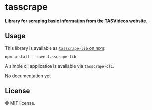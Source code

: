 # tasscrape

**Library for scraping basic information from the TASVideos website.**

## Usage

This library is available as [`tasscrape-lib` on npm](https://www.npmjs.com/package/tasscrape):

```
npm install --save tasscrape-lib
```

A simple cli application is available via `tasscrape-cli`.

No documentation yet.

## License

© MIT license.
